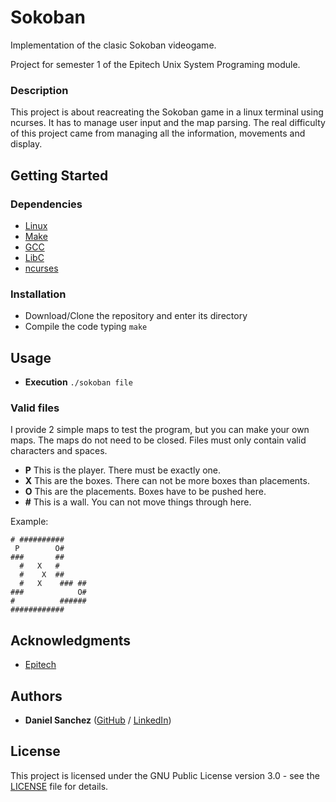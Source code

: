 # Sokoban

Implementation of the clasic Sokoban videogame.

Project for semester 1 of the Epitech Unix System Programing module.

### Description

This project is about reacreating the Sokoban game in a linux terminal using ncurses. It has to manage user input and the map parsing. The real difficulty of this project came from managing all the information, movements and display.

## Getting Started

### Dependencies

- [Linux](https://linux.org/)
- [Make](https://www.gnu.org/software/make/)
- [GCC](https://gcc.gnu.org/)
- [LibC](https://www.gnu.org/software/libc/)
- [ncurses](https://linux.die.net/man/3/ncurses)

### Installation

* Download/Clone the repository and enter its directory
* Compile the code typing `make`

## Usage
- **Execution** `./sokoban file`

### Valid files

I provide 2 simple maps to test the program, but you can make your own maps. The maps do not need to be closed. Files must only contain valid characters and spaces.

- **P** This is the player. There must be exactly one.
- **X** This are the boxes. There can not be more boxes than placements.
- **O** This are the placements. Boxes have to be pushed here.
- **#** This is a wall. You can not move things through here.

Example:
```
# ##########
 P        O#
###       ##
  #   X   #
  #    X  ##
  #   X    ### ##
###            O#
#          ######
############
```

## Acknowledgments

* [Epitech](https://www.epitech.eu/)

## Authors
* **Daniel Sanchez** ([GitHub](https://github.com/angsanch) / [LinkedIn](https://www.linkedin.com/in/angeldanielsanchez/))

## License
This project is licensed under the GNU Public License version 3.0 - see the [LICENSE](LICENSE) file for details.
